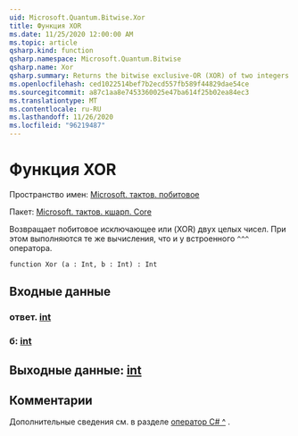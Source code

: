 ```yaml
---
uid: Microsoft.Quantum.Bitwise.Xor
title: Функция XOR
ms.date: 11/25/2020 12:00:00 AM
ms.topic: article
qsharp.kind: function
qsharp.namespace: Microsoft.Quantum.Bitwise
qsharp.name: Xor
qsharp.summary: Returns the bitwise exclusive-OR (XOR) of two integers. This performs the same computation as the built-in `^^^` operator.
ms.openlocfilehash: ced1022514bef7b2ecd557fb589f44829dae54ce
ms.sourcegitcommit: a87c1aa8e7453360025e47ba614f25b02ea84ec3
ms.translationtype: MT
ms.contentlocale: ru-RU
ms.lasthandoff: 11/26/2020
ms.locfileid: "96219487"
---
```

# <a name="xor-function"></a>Функция XOR

Пространство имен: [Microsoft. тактов. побитовое](xref:Microsoft.Quantum.Bitwise)

Пакет: [Microsoft. тактов. кшарп. Core](https://nuget.org/packages/Microsoft.Quantum.QSharp.Core)


Возвращает побитовое исключающее или (XOR) двух целых чисел.
При этом выполняются те же вычисления, что и у встроенного `^^^` оператора.

```qsharp
function Xor (a : Int, b : Int) : Int
```


## <a name="input"></a>Входные данные

### <a name="a--int"></a>ответ. [int](xref:microsoft.quantum.lang-ref.int)




### <a name="b--int"></a>б: [int](xref:microsoft.quantum.lang-ref.int)





## <a name="output--int"></a>Выходные данные: [int](xref:microsoft.quantum.lang-ref.int)



## <a name="remarks"></a>Комментарии

Дополнительные сведения см. в разделе [оператор C# ^](https://docs.microsoft.com/dotnet/csharp/language-reference/operators/xor-operator) .